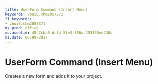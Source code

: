 ```yaml
---
title: UserForm Command (Insert Menu)
keywords: vbui6.chm2057571
f1_keywords:
- vbui6.chm2057571
ms.prod: office
ms.assetid: 45c7cba0-dcf4-5fe3-f86a-253135ed230a
ms.date: 06/08/2017
---
```



# UserForm Command (Insert Menu)

Creates a new form and adds it to your project.


